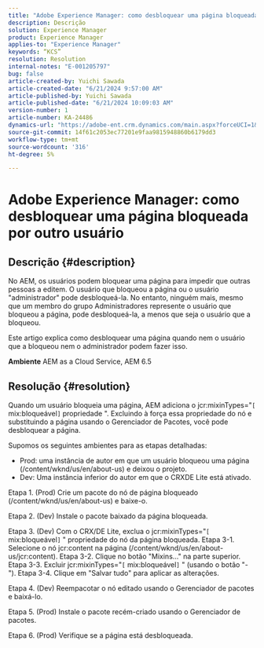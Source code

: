 ```yaml
---
title: "Adobe Experience Manager: como desbloquear uma página bloqueada por outro usuário"
description: Descrição
solution: Experience Manager
product: Experience Manager
applies-to: "Experience Manager"
keywords: “KCS”
resolution: Resolution
internal-notes: "E-001205797"
bug: false
article-created-by: Yuichi Sawada
article-created-date: "6/21/2024 9:57:00 AM"
article-published-by: Yuichi Sawada
article-published-date: "6/21/2024 10:09:03 AM"
version-number: 1
article-number: KA-24486
dynamics-url: "https://adobe-ent.crm.dynamics.com/main.aspx?forceUCI=1&pagetype=entityrecord&etn=knowledgearticle&id=f63ea293-b42f-ef11-840b-000d3a372703"
source-git-commit: 14f61c2053ec77201e9faa9815948860b6179dd3
workflow-type: tm+mt
source-wordcount: '316'
ht-degree: 5%

---
```


# Adobe Experience Manager: como desbloquear uma página bloqueada por outro usuário

## Descrição {#description}


No AEM, os usuários podem bloquear uma página para impedir que outras pessoas a editem. O usuário que bloqueou a página ou o usuário &quot;administrador&quot; pode desbloqueá-la. No entanto, ninguém mais, mesmo que um membro do grupo Administradores represente o usuário que bloqueou a página, pode desbloqueá-la, a menos que seja o usuário que a bloqueou.

Este artigo explica como desbloquear uma página quando nem o usuário que a bloqueou nem o administrador podem fazer isso.

<b>Ambiente</b>
AEM as a Cloud Service, AEM 6.5


## Resolução {#resolution}


Quando um usuário bloqueia uma página, AEM adiciona o jcr:mixinTypes=&quot;`[` mix:bloqueável`]` propriedade &quot;. Excluindo à força essa propriedade do nó e substituindo a página usando o Gerenciador de Pacotes, você pode desbloquear a página.

Supomos os seguintes ambientes para as etapas detalhadas:
- Prod: uma instância de autor em que um usuário bloqueou uma página (/content/wknd/us/en/about-us) e deixou o projeto.
- Dev: Uma instância inferior do autor em que o CRXDE Lite está ativado.

Etapa 1. (Prod) Crie um pacote do nó de página bloqueado (/content/wknd/us/en/about-us) e baixe-o.

Etapa 2. (Dev) Instale o pacote baixado da página bloqueada.

Etapa 3. (Dev) Com o CRX/DE Lite, exclua o jcr:mixinTypes=&quot;`[` mix:bloqueável`]` &quot; propriedade do nó da página bloqueada.
Etapa 3-1. Selecione o nó jcr:content na página (/content/wknd/us/en/about-us/jcr:content).
Etapa 3-2. Clique no botão &quot;Mixins...&quot; na parte superior.
Etapa 3-3. Excluir jcr:mixinTypes=&quot;`[` mix:bloqueável`]` &quot; (usando o botão &quot;-&quot;).
Etapa 3-4. Clique em &quot;Salvar tudo&quot; para aplicar as alterações.

Etapa 4. (Dev) Reempacotar o nó editado usando o Gerenciador de pacotes e baixá-lo.

Etapa 5. (Prod) Instale o pacote recém-criado usando o Gerenciador de pacotes.

Etapa 6. (Prod) Verifique se a página está desbloqueada.
